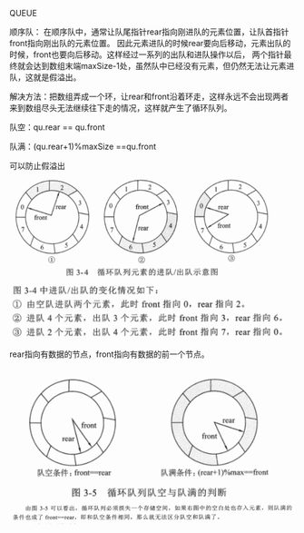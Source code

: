 QUEUE

顺序队： 
    在顺序队中，通常让队尾指针rear指向刚进队的元素位置，让队首指针front指向刚出队的元素位置。
    因此元素进队的时候rear要向后移动，元素出队的时候，front也要向后移动。这样经过一系列的出队和进队操作以后，
    两个指针最终就会达到数组末端maxSize-1处，虽然队中已经没有元素，但仍然无法让元素进队，这就是假溢出。
    
解决方法：把数组弄成一个环，让rear和front沿着环走，这样永远不会出现两者来到数组尽头无法继续往下走的情况，这样就产生了循环队列。
    
队空：qu.rear == qu.front

队满：(qu.rear+1)%maxSize ==qu.front

可以防止假溢出

![img.png](img.png)
![img_1.png](img_1.png)

rear指向有数据的节点，front指向有数据的前一个节点。

![img_2.png](img_2.png)
![img_3.png](img_3.png)